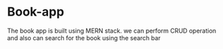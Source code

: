 # Book-app
The book app is built using MERN stack.  we can perform CRUD operation and also can search for the book using the search bar
